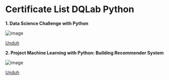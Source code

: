 <h1>Certificate List DQLab Python</h1>


<b>1. Data Science Challenge with Python</b>

![image](https://user-images.githubusercontent.com/68532033/89725525-96babc00-da3a-11ea-9b32-440845475ba1.png)

<a href="https://academy.dqlab.id/certificate/pdf/DQLABPRJC2TMFIPV" target="_blank">Unduh</a> 

<b>2. Project Machine Learning with Python: Building Recommender System</b>

![image](https://user-images.githubusercontent.com/68532033/89726248-8c9cbb80-da42-11ea-9dea-04fd64a87c5e.png)

<a href="https://academy.dqlab.id/certificate/pdf/DQLABPRJC5HRTGFD" target="_blank">Unduh</a> 
